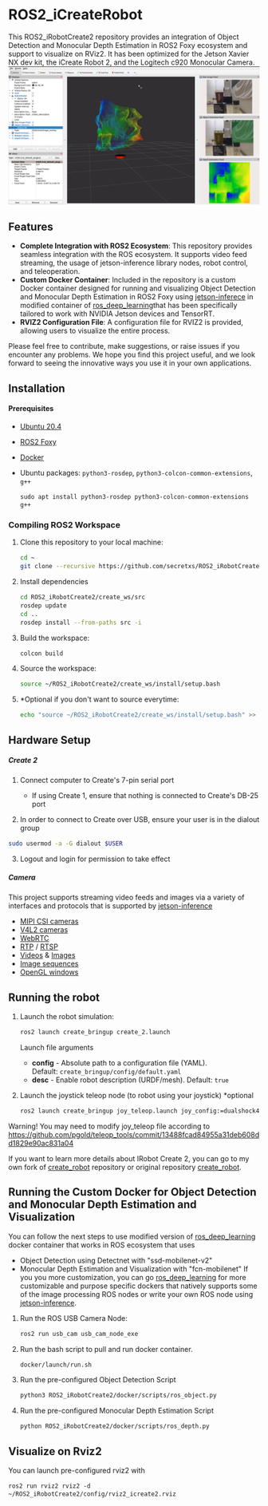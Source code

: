 # ROS2_iCreateRobot

This ROS2_iRobotCreate2 repository provides an integration of Object Detection and Monocular Depth Estimation in ROS2 Foxy ecosystem and support to visualize on RViz2. It has been optimized for the Jetson Xavier NX dev kit, the iCreate Robot 2, and the Logitech c920 Monocular Camera.
![Image of Rviz2](config/demo.png)



## Features

- **Complete Integration with ROS2 Ecosystem**: This repository provides seamless integration with the ROS ecosystem. It supports video feed streaming, the usage of jetson-inference library nodes, robot control, and teleoperation.
- **Custom Docker Container**: Included in the repository is a custom Docker container designed for running and visualizing Object Detection and Monocular Depth Estimation in ROS2 Foxy using [jetson-inferece](https://github.com/dusty-nv/jetson-inference) in modified container of [ros_deep_learning](https://github.com/dusty-nv/ros_deep_learning)that has been specifically tailored to work with NVIDIA Jetson devices and TensorRT.
- **RVIZ2 Configuration File**: A configuration file for RVIZ2 is provided, allowing users to visualize the entire process.
  
Please feel free to contribute, make suggestions, or raise issues if you encounter any problems. We hope you find this project useful, and we look forward to seeing the innovative ways you use it in your own applications.

## Installation

#### Prerequisites
- [Ubuntu 20.4](https://www.releases.ubuntu.com/focal/)
- [ROS2 Foxy](https://docs.ros.org/en/foxy/Installation/Ubuntu-Install-Debians.html)
- [Docker](https://docs.docker.com/get-docker/)
- Ubuntu packages: `python3-rosdep`, `python3-colcon-common-extensions`, `g++`
  
  ```
  sudo apt install python3-rosdep python3-colcon-common-extensions g++
  ```
  
### Compiling ROS2 Workspace
1. Clone this repository to your local machine:
   ``` bash
   cd ~
   git clone --recursive https://github.com/secretxs/ROS2_iRobotCreate2
   ```
2. Install dependencies
   ``` bash
   cd ROS2_iRobotCreate2/create_ws/src
   rosdep update
   cd ..
   rosdep install --from-paths src -i
   ```
3. Build the workspace:
   ``` bash
   colcon build
   ```
3. Source the workspace:
   ``` bash
   source ~/ROS2_iRobotCreate2/create_ws/install/setup.bash
   ```
4. *Optional if you don't want to source everytime:
   ``` bash
   echo "source ~/ROS2_iRobotCreate2/create_ws/install/setup.bash" >> ~/.bashrc
   ```

## Hardware Setup

##### Create 2
1. Connect computer to Create's 7-pin serial port
	- If using Create 1, ensure that nothing is connected to Create's DB-25 port

2. In order to connect to Create over USB, ensure your user is in the dialout group
``` bash
sudo usermod -a -G dialout $USER
```
3.  Logout and login for permission to take effect
##### Camera
This project supports streaming video feeds and images via a variety of interfaces and protocols that is supported by [jetson-inference](https://github.com/dusty-nv/jetson-inference/blob/master/docs/aux-streaming.md)
-   [MIPI CSI cameras](https://github.com/dusty-nv/jetson-inference/blob/master/docs/aux-streaming.md#mipi-csi-cameras)
-   [V4L2 cameras](https://github.com/dusty-nv/jetson-inference/blob/master/docs/aux-streaming.md#v4l2-cameras)
-   [WebRTC](https://github.com/dusty-nv/jetson-inference/blob/master/docs/aux-streaming.md#webrtc)
-   [RTP](https://github.com/dusty-nv/jetson-inference/blob/master/docs/aux-streaming.md#rtp) / [RTSP](https://github.com/dusty-nv/jetson-inference/blob/master/docs/aux-streaming.md#rtsp)
-   [Videos](https://github.com/dusty-nv/jetson-inference/blob/master/docs/aux-streaming.md#video-files) & [Images](https://github.com/dusty-nv/jetson-inference/blob/master/docs/aux-streaming.md#image-files)
-   [Image sequences](https://github.com/dusty-nv/jetson-inference/blob/master/docs/aux-streaming.md#image-files)
-   [OpenGL windows](https://github.com/dusty-nv/jetson-inference/blob/master/docs/aux-streaming.md#output-streams)

## Running the robot

1. Launch the robot simulation:
   ``` bash
   ros2 launch create_bringup create_2.launch
   ```
   Launch file arguments
   -   **config** - Absolute path to a configuration file (YAML). Default: `create_bringup/config/default.yaml`
   - **desc** - Enable robot description (URDF/mesh). Default: `true`
     
2. Launch the joystick teleop node (to robot using your joystick) \*optional
   ``` bash
   ros2 launch create_bringup joy_teleop.launch joy_config:=dualshock4
   ```
Warning! You may need to modify joy_teleop file according to https://github.com/pgold/teleop_tools/commit/13488fcad84955a31deb608dd1829e90ac831a04


If you want to learn more details about IRobot Create 2, you can go to my own fork of [create_robot](https://github.com/secretxs/create_robot) repository or original repository [create_robot](https://github.com/AutonomyLab/create_robot).

## Running the Custom Docker for Object Detection and Monocular Depth Estimation and Visualization
You can follow the next steps to use modified version of [ros_deep_learning](https://github.com/dusty-nv/ros_deep_learning) docker container that works in ROS ecosystem that uses
- Object Detection using Detectnet with "ssd-mobilenet-v2"  
- Monocular Depth Estimation and Visualization with "fcn-mobilenet"
If you you more customization, you can go [ros_deep_learning](https://github.com/dusty-nv/ros_deep_learning) for more customizable and purpose specific dockers that natively supports some of the image processing ROS nodes or write your own ROS node using [jetson-inference](https://github.com/dusty-nv/jetson-inference/blob/master/docs/aux-streaming.md).
1. Run the ROS USB Camera Node:
   ``` bash
   ros2 run usb_cam usb_cam_node_exe
   ```
2. Run the bash script to pull and run docker container.
   ``` bash
   docker/launch/run.sh
   ```
3. Run the pre-configured Object Detection Script
    ``` bash
   python3 ROS2_iRobotCreate2/docker/scripts/ros_object.py 
   ```
4. Run the pre-configured Monocular Depth Estimation Script
    ``` bash
   python ROS2_iRobotCreate2/docker/scripts/ros_depth.py
   ```

## Visualize on Rviz2
You can launch pre-configured rviz2 with
```
ros2 run rviz2 rviz2 -d ~/ROS2_iRobotCreate2/config/rviz2_icreate2.rviz
```
